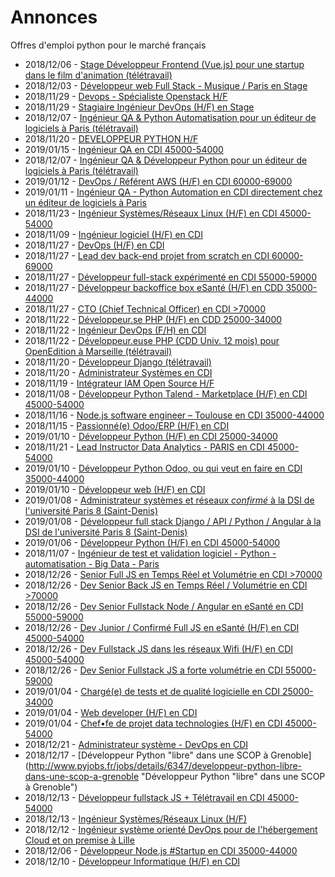# Annonces

Offres d'emploi python pour le marché français

* 2018/12/06 - [Stage Développeur Frontend (Vue.js) pour une startup dans le film d'animation (télétravail)](http://www.pyjobs.fr/jobs/details/6338/stage-developpeur-frontend-vue-js-pour-une-startup-dans-le-film-danimation-teletravail "Stage Développeur Frontend (Vue.js) pour une startup dans le film d'animation (télétravail)")
* 2018/12/03 - [Développeur web Full Stack - Musique / Paris en Stage](http://www.pyjobs.fr/jobs/details/6337/developpeur-web-full-stack-musique-paris-en-stage "Développeur web Full Stack - Musique / Paris en Stage")
* 2018/11/29 - [Devops - Spécialiste Openstack H/F](http://www.pyjobs.fr/jobs/details/6335/devops-specialiste-openstack-h-f "Devops - Spécialiste Openstack H/F")
* 2018/11/29 - [Stagiaire Ingénieur DevOps (H/F) en Stage](http://www.pyjobs.fr/jobs/details/6336/stagiaire-ingenieur-devops-h-f-en-stage "Stagiaire Ingénieur DevOps (H/F) en Stage")
* 2018/12/07 - [Ingénieur QA & Python Automatisation pour un éditeur de logiciels à Paris (télétravail)](http://www.pyjobs.fr/jobs/details/6342/ingenieur-qa-python-automatisation-pour-un-editeur-de-logiciels-a-paris-teletravail "Ingénieur QA & Python Automatisation pour un éditeur de logiciels à Paris (télétravail)")
* 2018/11/20 - [DEVELOPPEUR PYTHON H/F](http://www.pyjobs.fr/jobs/details/6324/developpeur-python-h-f "DEVELOPPEUR PYTHON H/F")
* 2019/01/15 - [Ingénieur QA en CDI 45000-54000](http://www.pyjobs.fr/jobs/details/6366/ingenieur-qa-en-cdi-45000-54000 "Ingénieur QA en CDI 45000-54000")
* 2018/12/07 - [Ingénieur QA & Développeur Python pour un éditeur de logiciels à Paris (télétravail)](http://www.pyjobs.fr/jobs/details/6341/ingenieur-qa-developpeur-python-pour-un-editeur-de-logiciels-a-paris-teletravail "Ingénieur QA & Développeur Python pour un éditeur de logiciels à Paris (télétravail)")
* 2019/01/12 - [DevOps / Référent AWS (H/F) en CDI 60000-69000](http://www.pyjobs.fr/jobs/details/6365/devops-referent-aws-h-f-en-cdi-60000-69000 "DevOps / Référent AWS (H/F) en CDI 60000-69000")
* 2019/01/11 - [Ingénieur QA - Python Automation en CDI directement chez un éditeur de logiciels à Paris](http://www.pyjobs.fr/jobs/details/6364/ingenieur-qa-python-automation-en-cdi-directement-chez-un-editeur-de-logiciels-a-paris "Ingénieur QA - Python Automation en CDI directement chez un éditeur de logiciels à Paris")
* 2018/11/23 - [Ingénieur Systèmes/Réseaux Linux (H/F) en CDI 45000-54000](http://www.pyjobs.fr/jobs/details/6329/ingenieur-systemes-reseaux-linux-h-f-en-cdi-45000-54000 "Ingénieur Systèmes/Réseaux Linux (H/F) en CDI 45000-54000")
* 2018/11/09 - [Ingénieur logiciel (H/F) en CDI](http://www.pyjobs.fr/jobs/details/6318/ingenieur-logiciel-h-f-en-cdi "Ingénieur logiciel (H/F) en CDI")
* 2018/11/27 - [DevOps (H/F) en CDI](http://www.pyjobs.fr/jobs/details/6330/devops-h-f-en-cdi "DevOps (H/F) en CDI")
* 2018/11/27 - [Lead dev back-end projet from scratch en CDI 60000-69000](http://www.pyjobs.fr/jobs/details/6334/lead-dev-back-end-projet-from-scratch-en-cdi-60000-69000 "Lead dev back-end projet from scratch en CDI 60000-69000")
* 2018/11/27 - [Développeur full-stack expérimenté en CDI 55000-59000](http://www.pyjobs.fr/jobs/details/6333/developpeur-full-stack-experimente-en-cdi-55000-59000 "Développeur full-stack expérimenté en CDI 55000-59000")
* 2018/11/27 - [Développeur backoffice box eSanté (H/F) en CDD 35000-44000](http://www.pyjobs.fr/jobs/details/6332/developpeur-backoffice-box-esante-h-f-en-cdd-35000-44000 "Développeur backoffice box eSanté (H/F) en CDD 35000-44000")
* 2018/11/27 - [CTO (Chief Technical Officer) en CDI >70000](http://www.pyjobs.fr/jobs/details/6331/cto-chief-technical-officer-en-cdi-70000 "CTO (Chief Technical Officer) en CDI >70000")
* 2018/11/22 - [Développeur.se PHP (H/F) en CDD 25000-34000](http://www.pyjobs.fr/jobs/details/6327/developpeur-se-php-h-f-en-cdd-25000-34000 "Développeur.se PHP (H/F) en CDD 25000-34000")
* 2018/11/22 - [Ingénieur DevOps (F/H) en CDI](http://www.pyjobs.fr/jobs/details/6328/ingenieur-devops-f-h-en-cdi "Ingénieur DevOps (F/H) en CDI")
* 2018/11/22 - [Développeur.euse PHP (CDD Univ. 12 mois) pour OpenEdition à Marseille (télétravail)](http://www.pyjobs.fr/jobs/details/6326/developpeur-euse-php-cdd-univ-12-mois-pour-openedition-a-marseille-teletravail "Développeur.euse PHP (CDD Univ. 12 mois) pour OpenEdition à Marseille (télétravail)")
* 2018/11/20 - [Développeur Django (télétravail)](http://www.pyjobs.fr/jobs/details/6323/developpeur-django-teletravail "Développeur Django (télétravail)")
* 2018/11/20 - [Administrateur Systèmes en CDI](http://www.pyjobs.fr/jobs/details/6322/administrateur-systemes-en-cdi "Administrateur Systèmes en CDI")
* 2018/11/19 - [Intégrateur IAM Open Source H/F](http://www.pyjobs.fr/jobs/details/6321/integrateur-iam-open-source-h-f "Intégrateur IAM Open Source H/F")
* 2018/11/08 - [Développeur Python Talend - Marketplace (H/F) en CDI 45000-54000](http://www.pyjobs.fr/jobs/details/6317/developpeur-python-talend-marketplace-h-f-en-cdi-45000-54000 "Développeur Python Talend - Marketplace (H/F) en CDI 45000-54000")
* 2018/11/16 - [Node.js software engineer – Toulouse en CDI 35000-44000](http://www.pyjobs.fr/jobs/details/6320/node-js-software-engineer-toulouse-en-cdi-35000-44000 "Node.js software engineer – Toulouse en CDI 35000-44000")
* 2018/11/15 - [Passionné(e) Odoo/ERP (H/F) en CDI](http://www.pyjobs.fr/jobs/details/6319/passionne-e-odoo-erp-h-f-en-cdi "Passionné(e) Odoo/ERP (H/F) en CDI")
* 2019/01/10 - [Développeur Python (H/F) en CDI 25000-34000](http://www.pyjobs.fr/jobs/details/6363/developpeur-python-h-f-en-cdi-25000-34000 "Développeur Python (H/F) en CDI 25000-34000")
* 2018/11/21 - [Lead Instructor Data Analytics - PARIS en CDI 45000-54000](http://www.pyjobs.fr/jobs/details/6325/lead-instructor-data-analytics-paris-en-cdi-45000-54000 "Lead Instructor Data Analytics - PARIS en CDI 45000-54000")
* 2019/01/10 - [Développeur Python Odoo, ou qui veut en faire en CDI 35000-44000](http://www.pyjobs.fr/jobs/details/6361/developpeur-python-odoo-ou-qui-veut-en-faire-en-cdi-35000-44000 "Développeur Python Odoo, ou qui veut en faire en CDI 35000-44000")
* 2019/01/10 - [Développeur web (H/F) en CDI](http://www.pyjobs.fr/jobs/details/6362/developpeur-web-h-f-en-cdi "Développeur web (H/F) en CDI")
* 2019/01/08 - [Administrateur systèmes et réseaux _confirmé_ à la DSI de l'université Paris 8 (Saint-Denis)](http://www.pyjobs.fr/jobs/details/6360/administrateur-systemes-et-reseaux-confirme-a-la-dsi-de-luniversite-paris-8-saint-denis "Administrateur systèmes et réseaux _confirmé_ à la DSI de l'université Paris 8 (Saint-Denis)")
* 2019/01/08 - [Développeur full stack Django / API / Python / Angular à la DSI de l'université Paris 8 (Saint-Denis)](http://www.pyjobs.fr/jobs/details/6359/developpeur-full-stack-django-api-python-angular-a-la-dsi-de-luniversite-paris-8-saint-denis "Développeur full stack Django / API / Python / Angular à la DSI de l'université Paris 8 (Saint-Denis)")
* 2019/01/06 - [Développeur Python (H/F) en CDI 45000-54000](http://www.pyjobs.fr/jobs/details/6358/developpeur-python-h-f-en-cdi-45000-54000 "Développeur Python (H/F) en CDI 45000-54000")
* 2018/11/07 - [Ingénieur de test et validation logiciel - Python - automatisation - Big Data - Paris](http://www.pyjobs.fr/jobs/details/6316/ingenieur-de-test-et-validation-logiciel-python-automatisation-big-data-paris "Ingénieur de test et validation logiciel - Python - automatisation - Big Data - Paris")
* 2018/12/26 - [Senior Full JS en Temps Réel et Volumétrie en CDI >70000](http://www.pyjobs.fr/jobs/details/6349/senior-full-js-en-temps-reel-et-volumetrie-en-cdi-70000 "Senior Full JS en Temps Réel et Volumétrie en CDI >70000")
* 2018/12/26 - [Dev Senior Back JS en Temps Réel / Volumétrie en CDI >70000](http://www.pyjobs.fr/jobs/details/6354/dev-senior-back-js-en-temps-reel-volumetrie-en-cdi-70000 "Dev Senior Back JS en Temps Réel / Volumétrie en CDI >70000")
* 2018/12/26 - [Dev Senior Fullstack Node / Angular en eSanté en CDI 55000-59000](http://www.pyjobs.fr/jobs/details/6353/dev-senior-fullstack-node-angular-en-esante-en-cdi-55000-59000 "Dev Senior Fullstack Node / Angular en eSanté en CDI 55000-59000")
* 2018/12/26 - [Dev Junior / Confirmé Full JS en eSanté (H/F) en CDI 45000-54000](http://www.pyjobs.fr/jobs/details/6352/dev-junior-confirme-full-js-en-esante-h-f-en-cdi-45000-54000 "Dev Junior / Confirmé Full JS en eSanté (H/F) en CDI 45000-54000")
* 2018/12/26 - [Dev Fullstack JS dans les réseaux Wifi (H/F) en CDI 45000-54000](http://www.pyjobs.fr/jobs/details/6351/dev-fullstack-js-dans-les-reseaux-wifi-h-f-en-cdi-45000-54000 "Dev Fullstack JS dans les réseaux Wifi (H/F) en CDI 45000-54000")
* 2018/12/26 - [Dev Senior Fullstack JS a forte volumétrie en CDI 55000-59000](http://www.pyjobs.fr/jobs/details/6350/dev-senior-fullstack-js-a-forte-volumetrie-en-cdi-55000-59000 "Dev Senior Fullstack JS a forte volumétrie en CDI 55000-59000")
* 2019/01/04 - [Chargé(e) de tests et de qualité logicielle en CDI 25000-34000](http://www.pyjobs.fr/jobs/details/6355/charge-e-de-tests-et-de-qualite-logicielle-en-cdi-25000-34000 "Chargé(e) de tests et de qualité logicielle en CDI 25000-34000")
* 2019/01/04 - [Web developer (H/F) en CDI](http://www.pyjobs.fr/jobs/details/6357/web-developer-h-f-en-cdi "Web developer (H/F) en CDI")
* 2019/01/04 - [Chef•fe de projet data technologies (H/F) en CDI 45000-54000](http://www.pyjobs.fr/jobs/details/6356/chef-fe-de-projet-data-technologies-h-f-en-cdi-45000-54000 "Chef•fe de projet data technologies (H/F) en CDI 45000-54000")
* 2018/12/21 - [Administrateur système - DevOps en CDI](http://www.pyjobs.fr/jobs/details/6348/administrateur-systeme-devops-en-cdi "Administrateur système - DevOps en CDI")
* 2018/12/17 - [Développeur Python "libre" dans une SCOP à Grenoble](http://www.pyjobs.fr/jobs/details/6347/developpeur-python-libre-dans-une-scop-a-grenoble "Développeur Python "libre" dans une SCOP à Grenoble")
* 2018/12/13 - [Développeur fullstack JS + Télétravail en CDI 45000-54000](http://www.pyjobs.fr/jobs/details/6346/developpeur-fullstack-js-teletravail-en-cdi-45000-54000 "Développeur fullstack JS + Télétravail en CDI 45000-54000")
* 2018/12/13 - [Ingénieur Systèmes/Réseaux Linux (H/F)](http://www.pyjobs.fr/jobs/details/6345/ingenieur-systemes-reseaux-linux-h-f "Ingénieur Systèmes/Réseaux Linux (H/F)")
* 2018/12/12 - [Ingénieur système orienté DevOps pour de l'hébergement Cloud et on premise à Lille](http://www.pyjobs.fr/jobs/details/6344/ingenieur-systeme-oriente-devops-pour-de-lhebergement-cloud-et-on-premise-a-lille "Ingénieur système orienté DevOps pour de l'hébergement Cloud et on premise à Lille")
* 2018/12/06 - [Développeur Node.js #Startup en CDI 35000-44000](http://www.pyjobs.fr/jobs/details/6340/developpeur-node-js-startup-en-cdi-35000-44000 "Développeur Node.js #Startup en CDI 35000-44000")
* 2018/12/10 - [Développeur Informatique (H/F) en CDI](http://www.pyjobs.fr/jobs/details/6343/developpeur-informatique-h-f-en-cdi "Développeur Informatique (H/F) en CDI")

